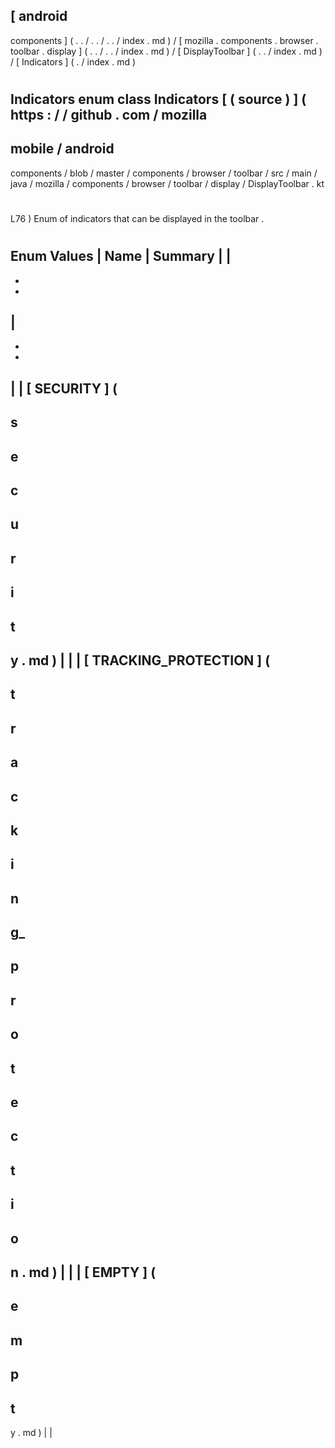 [
android
-
components
]
(
.
.
/
.
.
/
.
.
/
index
.
md
)
/
[
mozilla
.
components
.
browser
.
toolbar
.
display
]
(
.
.
/
.
.
/
index
.
md
)
/
[
DisplayToolbar
]
(
.
.
/
index
.
md
)
/
[
Indicators
]
(
.
/
index
.
md
)
#
Indicators
enum
class
Indicators
[
(
source
)
]
(
https
:
/
/
github
.
com
/
mozilla
-
mobile
/
android
-
components
/
blob
/
master
/
components
/
browser
/
toolbar
/
src
/
main
/
java
/
mozilla
/
components
/
browser
/
toolbar
/
display
/
DisplayToolbar
.
kt
#
L76
)
Enum
of
indicators
that
can
be
displayed
in
the
toolbar
.
#
#
#
Enum
Values
|
Name
|
Summary
|
|
-
-
-
|
-
-
-
|
|
[
SECURITY
]
(
-
s
-
e
-
c
-
u
-
r
-
i
-
t
-
y
.
md
)
|
|
|
[
TRACKING_PROTECTION
]
(
-
t
-
r
-
a
-
c
-
k
-
i
-
n
-
g_
-
p
-
r
-
o
-
t
-
e
-
c
-
t
-
i
-
o
-
n
.
md
)
|
|
|
[
EMPTY
]
(
-
e
-
m
-
p
-
t
-
y
.
md
)
|
|
